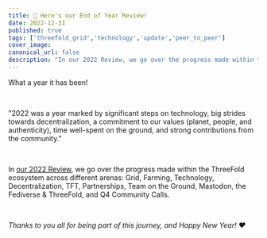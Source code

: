 ```yaml
---
title: 💫 Here's our End of Year Review!
date: 2022-12-31
published: true
tags: ['threefold_grid','technology','update','peer_to_peer']
cover_image:
canonical_url: false
description: "In our 2022 Review, we go over the progress made within the ThreeFold ecosystem across different arenas - Grid, Farming, Technology, Decentralization, TFT, Partnerships, Team on the Ground, Mastodon, the Fediverse & ThreeFold, and Q4 Community Calls."
---
```


What a year it has been! 

<br/>

"2022 was a year marked by significant steps on technology, big strides towards decentralization, a commitment to our values (planet, people, and authenticity), time well-spent on the ground, and strong contributions from the community."

<br/>

In [our 2022 Review](https://forum.threefold.io/t/heres-our-2022-review/3661), we go over the progress made within the ThreeFold ecosystem across different arenas:  Grid, Farming, Technology, Decentralization, TFT, Partnerships, Team on the Ground, Mastodon, the Fediverse & ThreeFold, and Q4 Community Calls.

<br/>

_Thanks to you all for being part of this journey, and Happy New Year! ❤️_
